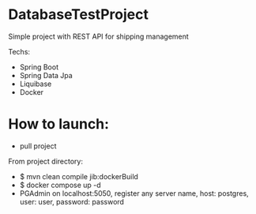 # DatabaseTestProject
Simple project with REST API for shipping management

Techs:
* Spring Boot
* Spring Data Jpa
* Liquibase
* Docker


# How to launch: 
* pull project

From project directory:
* $ mvn clean compile jib:dockerBuild
* $ docker compose up -d
* PGAdmin on localhost:5050, register any server name, host: postgres, user: user, password: password

